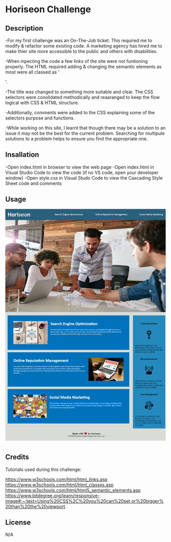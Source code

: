 # Horiseon Challenge 

## Description

-For my first challenge was an On-The-Job ticket. This required me to modify & refactor some existing code.
A marketing agency has hired me to make thier site more accessible to the public and others with disabilities.

-When inpecting the code a few links of the site were not funtioning properly. The HTML required adding & changing the semantic elements as most were all classed as '<div>'. 

-The title was changed to something more suitable and clear. The CSS selectors were conolidated methodically and reaaranged to keep the flow logical with CSS & HTML structure.

-Additionally, comments were added to the CSS explaining some of the selectors purpose and functions.

-While working on this site, I learnt that though there may be a solution to an issue it may not be the best for the current problem. Searching for multipule solutions to a problem helps to ensure you find the appropriate one.

## Insallation

-Open index.html in browser to view the web page
-Open index.html in Visual Studio Code to view the code (if no VS code, open your developer window)
-Open style.css in Visual Studo Code to view the Cascading Style Sheet code and comments

## Usage 

![Alt text](../Assets/myscreenshot.png)


## Credits

Tutorials used during this challenge:

https://www.w3schools.com/html/html_links.asp
https://www.w3schools.com/html/html_classes.asp
https://www.w3schools.com/html/html5_semantic_elements.asp
https://www.bitdegree.org/learn/responsive-image#:~:text=Using%20CSS%2C%20you%20can%20set,or%20bigger%20than%20the%20viewport.

## License 

N/A
